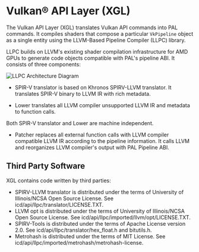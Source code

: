 
# Vulkan&reg; API Layer (XGL)

The Vulkan API Layer (XGL) translates Vulkan API commands into PAL commands. It compiles shaders that compose a particular `VkPipeline` object as a single entity using the LLVM-Based Pipeline Compiler (LLPC) library. 

LLPC builds on LLVM's existing shader compilation infrastructure for AMD GPUs to generate code objects compatible with PAL's pipeline ABI. It consists of three components: 

![LLPC Architecture Diagram](LLPCArch.png)

* SPIR-V translator is based on Khronos SPIRV-LLVM translator. It translates SPIR-V binary to LLVM IR with rich metadata. 

* Lower translates all LLVM compiler unsupported LLVM IR and metadata to function calls. 

Both SPIR-V translator and Lower are machine independent. 

* Patcher replaces all external function calls with LLVM compiler compatible LLVM IR according to the pipeline information. It calls LLVM and reorganizes LLVM compiler's output with PAL Pipeline ABI.  

## Third Party Software  
XGL contains code written by third parties:
* SPIRV-LLVM translator is distributed under the terms of University of Illinois/NCSA Open Source License. See icd/api/llpc/translator/LICENSE.TXT.  
* LLVM opt is distributed under the terms of University of Illinois/NCSA Open Source License. See icd/api/llpc/imported/llvm/opt/LICENSE.TXT.
* SPIRV-Tools is distributed under the terms of Apache License version 2.0. See icd/api/llpc/translator/hex_float.h and bitutils.h.
* Metrohash is distributed under the terms of MIT License. See icd/api/llpc/imported/metrohash/metrohash-license.


